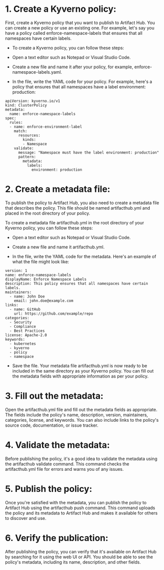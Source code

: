 # 1. Create a Kyverno policy: 

First, create a Kyverno policy that you want to publish to Artifact Hub. You can create a new policy or use an existing one. For example, let's say you have a policy called enforce-namespace-labels that ensures that all namespaces have certain labels.

- To create a Kyverno policy, you can follow these steps:

- Open a text editor such as Notepad or Visual Studio Code.

- Create a new file and name it after your policy, for example, enforce-namespace-labels.yaml.

- In the file, write the YAML code for your policy. For example, here's a policy that ensures that all namespaces have a label environment: production:

```
apiVersion: kyverno.io/v1
kind: ClusterPolicy
metadata:
  name: enforce-namespace-labels
spec:
  rules:
  - name: enforce-environment-label
    match:
      resources:
        kinds:
        - Namespace
    validate:
      message: "Namespace must have the label environment: production"
      pattern:
        metadata:
          labels:
            environment: production

```



# 2. Create a metadata file: 
To publish the policy to Artifact Hub, you also need to create a metadata file that describes the policy. This file should be named artifacthub.yml and placed in the root directory of your policy.

To create a metadata file artifacthub.yml in the root directory of your Kyverno policy, you can follow these steps:

- Open a text editor such as Notepad or Visual Studio Code.

- Create a new file and name it artifacthub.yml.

- In the file, write the YAML code for the metadata. Here's an example of what the file might look like:
```
version: 1
name: enforce-namespace-labels
displayName: Enforce Namespace Labels
description: This policy ensures that all namespaces have certain labels.
maintainers:
  - name: John Doe
    email: john.doe@example.com
links:
  - name: GitHub
    url: https://github.com/example/repo
categories:
  - Security
  - Compliance
  - Best Practices
license: Apache-2.0
keywords:
  - kubernetes
  - kyverno
  - policy
  - namespace

```
- Save the file.
Your metadata file artifacthub.yml is now ready to be included in the same directory as your Kyverno policy. You can fill out the metadata fields with appropriate information as per your policy.

# 3. Fill out the metadata: 
Open the artifacthub.yml file and fill out the metadata fields as appropriate. The fields include the policy's name, description, version, maintainers, categories, license, and keywords. You can also include links to the policy's source code, documentation, or issue tracker.

# 4. Validate the metadata: 
Before publishing the policy, it's a good idea to validate the metadata using the artifacthub validate command. This command checks the artifacthub.yml file for errors and warns you of any issues.

# 5. Publish the policy: 
Once you're satisfied with the metadata, you can publish the policy to Artifact Hub using the artifacthub push command. This command uploads the policy and its metadata to Artifact Hub and makes it available for others to discover and use.

# 6. Verify the publication: 
After publishing the policy, you can verify that it's available on Artifact Hub by searching for it using the web UI or API. You should be able to see the policy's metadata, including its name, description, and other fields.